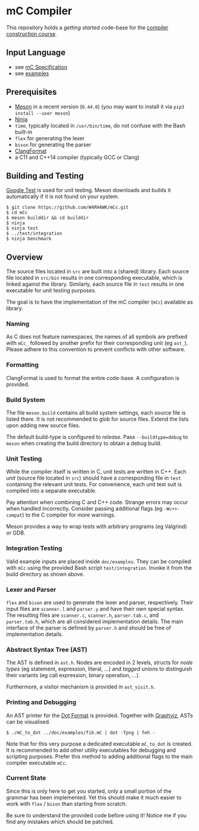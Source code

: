 # mC Compiler

This repository holds a *getting started* code-base for the [compiler construction course](https://github.com/W4RH4WK/UIBK-703602-Compiler-Construction).

## Input Language

- see [mC Specification](https://github.com/W4RH4WK/UIBK-703602-Compiler-Construction/blob/master/mC_specification.md)
- see [examples](doc/examples)

## Prerequisites

- [Meson](http://mesonbuild.com/) in a recent version (`0.44.0`)
  (you may want to install it via `pip3 install --user meson`)
- [Ninja](https://ninja-build.org/)
- `time`, typically located in `/usr/bin/time`, do not confuse with the Bash built-in
- `flex` for generating the lexer
- `bison` for generating the parser
- [ClangFormat](https://clang.llvm.org/docs/ClangFormat.html)
- a C11 and C++14 compiler (typically GCC or Clang)

## Building and Testing

[Google Test](https://github.com/google/googletest) is used for unit testing.
Meson downloads and builds it automatically if it is not found on your system.

    $ git clone https://github.com/W4RH4WK/mCc.git
    $ cd mCc
    $ meson builddir && cd builddir
    $ ninja
    $ ninja test
    $ ../test/integration
    $ ninja benchmark

## Overview

The source files located in `src` are built into a (shared) library.
Each source file located in `src/bin` results in one corresponding executable, which is linked against the library.
Similarly, each source file in `test` results in one executable for unit testing purposes.

The goal is to have the implementation of the mC compiler (`mCc`) available as library.

### Naming

As C does not feature namespaces, the names of all symbols are prefixed with `mCc_` followed by another prefix for their corresponding unit (eg `ast_`).
Please adhere to this convention to prevent conflicts with other software.

### Formatting

ClangFormat is used to format the entire code-base.
A configuration is provided.

### Build System

The file `meson.build` contains all build system settings, each source file is listed there.
It is not recommended to glob for source files.
Extend the lists upon adding new source files.

The default build-type is configured to *release*.
Pass `--buildtype=debug` to `meson` when creating the build directory to obtain a debug build.

### Unit Testing

While the compiler itself is written in C, unit tests are written in C++.
Each *unit* (source file located in `src`) should have a corresponding file in `test` containing the relevant unit tests.
For convenience, each unit test suit is compiled into a separate executable.

Pay attention when combining C and C++ code.
Strange errors may occur when handled incorrectly.
Consider passing additional flags (eg `-Wc++-compat`) to the C compiler for more warnings.

Meson provides a way to wrap tests with arbitrary programs (eg Valgrind) or GDB.

### Integration Testing

Valid example inputs are placed inside `doc/examples`.
They can be compiled with `mCc` using the provided Bash script `test/integration`.
Invoke it from the build directory as shown above.

### Lexer and Parser

`flex` and `bison` are used to generate the lexer and parser, respectively.
Their input files are `scanner.l` and `parser.y` and have their own special syntax.
The resulting files are `scanner.c`, `scanner.h`, `parser.tab.c`, and `parser.tab.h`, which are all considered implementation details.
The main interface of the parser is defined by `parser.h` and should be free of implementation details.

### Abstract Syntax Tree (AST)

The AST is defined in `ast.h`.
Nodes are encoded in 2 levels, structs for *node types* (eg statement, expression, literal, ...) and *tagged unions* to distinguish their variants (eg call expression, binary operation, ...).

Furthermore, a visitor mechanism is provided in `ast_visit.h`.

### Printing and Debugging

An AST printer for the [Dot Format](https://en.wikipedia.org/wiki/DOT_(graph_description_language)) is provided.
Together with [Graphviz](https://graphviz.gitlab.io/), ASTs can be visualised.

    $ ./mC_to_dot ../doc/examples/fib.mC | dot -Tpng | feh -

Note that for this very purpose a dedicated executable `mC_to_dot` is created.
It is recommended to add other utility executables for debugging and scripting purposes.
Prefer this method to adding additional flags to the main compiler executable `mCc`.

### Current State

Since this is only here to get you started, only a small portion of the grammar has been implemented.
Yet this should make it much easier to work with `flex` / `bison` than starting from scratch.

Be sure to understand the provided code before using it!
Notice me if you find any mistakes which should be patched.
